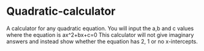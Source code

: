 # Quadratic-calculator
A calculator for any quadratic equation.
You will input the a,b and c values
where the equation is ax^2+bx+c=0
This calculator will not give imaginary answers and instead show whether the equation has 2, 1 or no x-intercepts.
